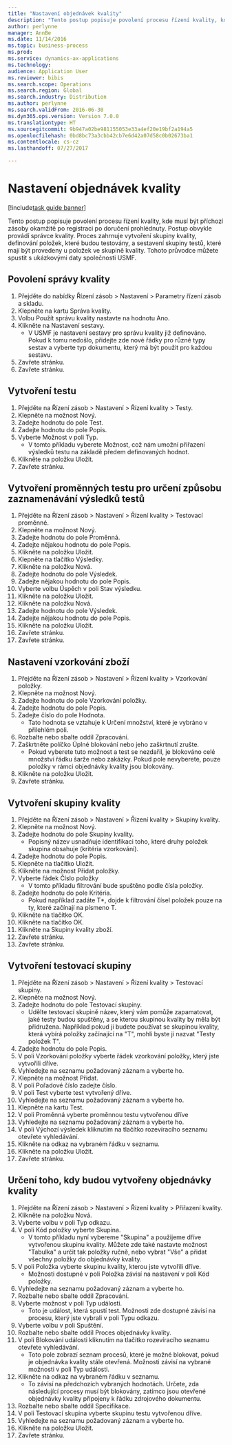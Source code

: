 ```yaml
--- 
title: "Nastavení objednávek kvality"
description: "Tento postup popisuje povolení procesu řízení kvality, kde musí být příchozí zásoby okamžitě po registraci po doručení prohlédnuty."
author: perlynne
manager: AnnBe
ms.date: 11/14/2016
ms.topic: business-process
ms.prod: 
ms.service: dynamics-ax-applications
ms.technology: 
audience: Application User
ms.reviewer: bibis
ms.search.scope: Operations
ms.search.region: Global
ms.search.industry: Distribution
ms.author: perlynne
ms.search.validFrom: 2016-06-30
ms.dyn365.ops.version: Version 7.0.0
ms.translationtype: HT
ms.sourcegitcommit: 9b947a02be981155053e33a4ef20e19bf2a194a5
ms.openlocfilehash: 0bd8bc73a3cbb42cb7e6d42a07d58c0b02673ba1
ms.contentlocale: cs-cz
ms.lasthandoff: 07/27/2017

---
```

# <a name="set-up-quality-orders"></a>Nastavení objednávek kvality

[!include[task guide banner](../../includes/task-guide-banner.md)]

Tento postup popisuje povolení procesu řízení kvality, kde musí být příchozí zásoby okamžitě po registraci po doručení prohlédnuty. Postup obvykle provádí správce kvality. Proces zahrnuje vytvoření skupiny kvality, definování položek, které budou testovány, a sestavení skupiny testů, které mají být provedeny u položek ve skupině kvality. Tohoto průvodce můžete spustit s ukázkovými daty společnosti USMF.


## <a name="enable-quality-management"></a>Povolení správy kvality
1. Přejděte do nabídky Řízení zásob > Nastavení > Parametry řízení zásob a skladu.
2. Klepněte na kartu Správa kvality.
3. Volbu Použít správu kvality nastavte na hodnotu Ano.
4. Klikněte na Nastavení sestavy.
    * V USMF je nastavení sestavy pro správu kvality již definováno. Pokud k tomu nedošlo, přidejte zde nové řádky pro různé typy sestav a vyberte typ dokumentu, který má být použit pro každou sestavu.  
5. Zavřete stránku.
6. Zavřete stránku.

## <a name="create-a-test"></a>Vytvoření testu
1. Přejděte na Řízení zásob > Nastavení > Řízení kvality > Testy.
2. Klepněte na možnost Nový.
3. Zadejte hodnotu do pole Test.
4. Zadejte hodnotu do pole Popis.
5. Vyberte Možnost v poli Typ.
    * V tomto příkladu vyberete Možnost, což nám umožní přiřazení výsledků testu na základě předem definovaných hodnot.  
6. Klikněte na položku Uložit.
7. Zavřete stránku.

## <a name="create-test-variables-to-define-the-way-test-results-are-recorded"></a>Vytvoření proměnných testu pro určení způsobu zaznamenávání výsledků testů
1. Přejděte na Řízení zásob > Nastavení > Řízení kvality > Testovací proměnné.
2. Klepněte na možnost Nový.
3. Zadejte hodnotu do pole Proměnná.
4. Zadejte nějakou hodnotu do pole Popis.
5. Klikněte na položku Uložit.
6. Klepněte na tlačítko Výsledky.
7. Klikněte na položku Nová.
8. Zadejte hodnotu do pole Výsledek.
9. Zadejte nějakou hodnotu do pole Popis.
10. Vyberte volbu Úspěch v poli Stav výsledku.
11. Klikněte na položku Uložit.
12. Klikněte na položku Nová.
13. Zadejte hodnotu do pole Výsledek.
14. Zadejte nějakou hodnotu do pole Popis.
15. Klikněte na položku Uložit.
16. Zavřete stránku.
17. Zavřete stránku.

## <a name="set-up-item-sampling"></a>Nastavení vzorkování zboží
1. Přejděte na Řízení zásob > Nastavení > Řízení kvality > Vzorkování položky.
2. Klepněte na možnost Nový.
3. Zadejte hodnotu do pole Vzorkování položky.
4. Zadejte hodnotu do pole Popis.
5. Zadejte číslo do pole Hodnota.
    * Tato hodnota se vztahuje k Určení množství, které je vybráno v přilehlém poli.  
6. Rozbalte nebo sbalte oddíl Zpracování.
7. Zaškrtněte políčko Úplné blokování nebo jeho zaškrtnutí zrušte.
    * Pokud vyberete tuto možnost a test se nezdařil, je blokováno celé množství řádku šarže nebo zakázky. Pokud pole nevyberete, pouze položky v rámci objednávky kvality jsou blokovány.  
8. Klikněte na položku Uložit.
9. Zavřete stránku.

## <a name="create-a-quality-group"></a>Vytvoření skupiny kvality
1. Přejděte na Řízení zásob > Nastavení > Řízení kvality > Skupiny kvality.
2. Klepněte na možnost Nový.
3. Zadejte hodnotu do pole Skupiny kvality.
    * Popisný název usnadňuje identifikaci toho, které druhy položek skupina obsahuje (kritéria vzorkování).  
4. Zadejte hodnotu do pole Popis.
5. Klepněte na tlačítko Uložit.
6. Klikněte na možnost Přidat položky.
7. Vyberte řádek Číslo položky
    * V tomto příkladu filtrování bude spuštěno podle čísla položky.  
8. Zadejte hodnotu do pole Kritéria.
    * Pokud například zadáte T*, dojde k filtrování čísel položek pouze na ty, které začínají na písmeno T.  
9. Klikněte na tlačítko OK.
10. Klikněte na tlačítko OK.
11. Klikněte na Skupiny kvality zboží.
12. Zavřete stránku.
13. Zavřete stránku.

## <a name="create-a-test-group"></a>Vytvoření testovací skupiny
1. Přejděte na Řízení zásob > Nastavení > Řízení kvality > Testovací skupiny.
2. Klepněte na možnost Nový.
3. Zadejte hodnotu do pole Testovací skupiny.
    * Udělte testovací skupině název, který vám pomůže zapamatovat, jaké testy budou spuštěny, a se kterou skupinou kvality by měla být přidružena. Například pokud ji budete používat se skupinou kvality, která vybírá položky začínající na "T", mohli byste ji nazvat "Testy položek T".  
4. Zadejte hodnotu do pole Popis.
5. V poli Vzorkování položky vyberte řádek vzorkování položky, který jste vytvořili dříve.
6. Vyhledejte na seznamu požadovaný záznam a vyberte ho.
7. Klepněte na možnost Přidat.
8. V poli Pořadové číslo zadejte číslo.
9. V poli Test vyberte test vytvořený dříve.
10. Vyhledejte na seznamu požadovaný záznam a vyberte ho.
11. Klepněte na kartu Test.
12. V poli Proměnná vyberte proměnnou testu vytvořenou dříve
13. Vyhledejte na seznamu požadovaný záznam a vyberte ho.
14. V poli Výchozí výsledek kliknutím na tlačítko rozevíracího seznamu otevřete vyhledávání.
15. Klikněte na odkaz na vybraném řádku v seznamu.
16. Klikněte na položku Uložit.
17. Zavřete stránku.

## <a name="define-when-quality-orders-will-be-created"></a>Určení toho, kdy budou vytvořeny objednávky kvality
1. Přejděte na Řízení zásob > Nastavení > Řízení kvality > Přiřazení kvality.
2. Klikněte na položku Nová.
3. Vyberte volbu v poli Typ odkazu.
4. V poli Kód položky vyberte Skupina.
    * V tomto příkladu nyní vybereme "Skupina" a použijeme dříve vytvořenou skupinu kvality. Můžete zde také nastavte možnost "Tabulka" a určit tak položky ručně, nebo vybrat "Vše" a přidat všechny položky do objednávky kvality.  
5. V poli Položka vyberte skupinu kvality, kterou jste vytvořili dříve.
    * Možnosti dostupné v poli Položka závisí na nastavení v poli Kód položky.  
6. Vyhledejte na seznamu požadovaný záznam a vyberte ho.
7. Rozbalte nebo sbalte oddíl Zpracování.
8. Vyberte možnost v poli Typ události.
    * Toto je událost, která spustí test. Možnosti zde dostupné závisí na procesu, který jste vybrali v poli Typu odkazu.  
9. Vyberte volbu v poli Spuštění.
10. Rozbalte nebo sbalte oddíl Proces objednávky kvality.
11. V poli Blokování události kliknutím na tlačítko rozevíracího seznamu otevřete vyhledávání.
    * Toto pole zobrazí seznam procesů, které je možné blokovat, pokud je objednávka kvality stále otevřená. Možnosti závisí na vybrané možnosti v poli Typ události.  
12. Klikněte na odkaz na vybraném řádku v seznamu.
    * To závisí na předchozích vybraných hodnotách. Určete, zda následující procesy musí být blokovány, zatímco jsou otevřené objednávky kvality připojeny k řádku zdrojového dokumentu.  
13. Rozbalte nebo sbalte oddíl Specifikace.
14. V poli Testovací skupina vyberte skupinu testu vytvořenou dříve.
15. Vyhledejte na seznamu požadovaný záznam a vyberte ho.
16. Klikněte na položku Uložit.
17. Zavřete stránku.


